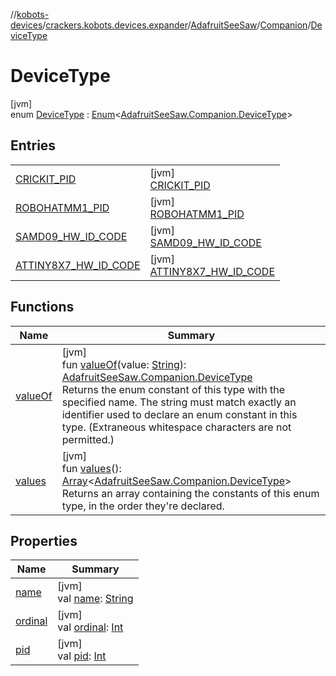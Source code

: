 //[kobots-devices](../../../../../index.md)/[crackers.kobots.devices.expander](../../../index.md)/[AdafruitSeeSaw](../../index.md)/[Companion](../index.md)/[DeviceType](index.md)

# DeviceType

[jvm]\
enum [DeviceType](index.md) : [Enum](https://kotlinlang.org/api/latest/jvm/stdlib/kotlin/-enum/index.html)&lt;[AdafruitSeeSaw.Companion.DeviceType](index.md)&gt;

## Entries

| | |
|---|---|
| [CRICKIT_PID](-c-r-i-c-k-i-t_-p-i-d/index.md) | [jvm]<br>[CRICKIT_PID](-c-r-i-c-k-i-t_-p-i-d/index.md) |
| [ROBOHATMM1_PID](-r-o-b-o-h-a-t-m-m1_-p-i-d/index.md) | [jvm]<br>[ROBOHATMM1_PID](-r-o-b-o-h-a-t-m-m1_-p-i-d/index.md) |
| [SAMD09_HW_ID_CODE](-s-a-m-d09_-h-w_-i-d_-c-o-d-e/index.md) | [jvm]<br>[SAMD09_HW_ID_CODE](-s-a-m-d09_-h-w_-i-d_-c-o-d-e/index.md) |
| [ATTINY8X7_HW_ID_CODE](-a-t-t-i-n-y8-x7_-h-w_-i-d_-c-o-d-e/index.md) | [jvm]<br>[ATTINY8X7_HW_ID_CODE](-a-t-t-i-n-y8-x7_-h-w_-i-d_-c-o-d-e/index.md) |

## Functions

| Name | Summary |
|---|---|
| [valueOf](value-of.md) | [jvm]<br>fun [valueOf](value-of.md)(value: [String](https://kotlinlang.org/api/latest/jvm/stdlib/kotlin/-string/index.html)): [AdafruitSeeSaw.Companion.DeviceType](index.md)<br>Returns the enum constant of this type with the specified name. The string must match exactly an identifier used to declare an enum constant in this type. (Extraneous whitespace characters are not permitted.) |
| [values](values.md) | [jvm]<br>fun [values](values.md)(): [Array](https://kotlinlang.org/api/latest/jvm/stdlib/kotlin/-array/index.html)&lt;[AdafruitSeeSaw.Companion.DeviceType](index.md)&gt;<br>Returns an array containing the constants of this enum type, in the order they're declared. |

## Properties

| Name | Summary |
|---|---|
| [name](../../../../crackers.kobots.utilities/-pointer-gauge/-shape/-s-e-m-i-c-i-r-c-l-e/index.md#-372974862%2FProperties%2F-1216412040) | [jvm]<br>val [name](../../../../crackers.kobots.utilities/-pointer-gauge/-shape/-s-e-m-i-c-i-r-c-l-e/index.md#-372974862%2FProperties%2F-1216412040): [String](https://kotlinlang.org/api/latest/jvm/stdlib/kotlin/-string/index.html) |
| [ordinal](../../../../crackers.kobots.utilities/-pointer-gauge/-shape/-s-e-m-i-c-i-r-c-l-e/index.md#-739389684%2FProperties%2F-1216412040) | [jvm]<br>val [ordinal](../../../../crackers.kobots.utilities/-pointer-gauge/-shape/-s-e-m-i-c-i-r-c-l-e/index.md#-739389684%2FProperties%2F-1216412040): [Int](https://kotlinlang.org/api/latest/jvm/stdlib/kotlin/-int/index.html) |
| [pid](pid.md) | [jvm]<br>val [pid](pid.md): [Int](https://kotlinlang.org/api/latest/jvm/stdlib/kotlin/-int/index.html) |
